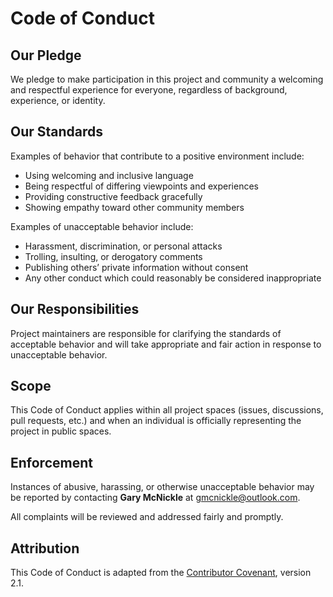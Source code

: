 # Code of Conduct

## Our Pledge

We pledge to make participation in this project and community a welcoming and respectful experience for everyone, regardless of background, experience, or identity.

## Our Standards

Examples of behavior that contribute to a positive environment include:

- Using welcoming and inclusive language  
- Being respectful of differing viewpoints and experiences  
- Providing constructive feedback gracefully  
- Showing empathy toward other community members  

Examples of unacceptable behavior include:

- Harassment, discrimination, or personal attacks  
- Trolling, insulting, or derogatory comments  
- Publishing others’ private information without consent  
- Any other conduct which could reasonably be considered inappropriate  

## Our Responsibilities

Project maintainers are responsible for clarifying the standards of acceptable behavior and will take appropriate and fair action in response to unacceptable behavior.

## Scope

This Code of Conduct applies within all project spaces (issues, discussions, pull requests, etc.) and when an individual is officially representing the project in public spaces.

## Enforcement

Instances of abusive, harassing, or otherwise unacceptable behavior may be reported by contacting **Gary McNickle** at [gmcnickle@outlook.com](mailto:gmcnickle@outlook.com).  

All complaints will be reviewed and addressed fairly and promptly.

## Attribution

This Code of Conduct is adapted from the [Contributor Covenant](https://www.contributor-covenant.org), version 2.1.
